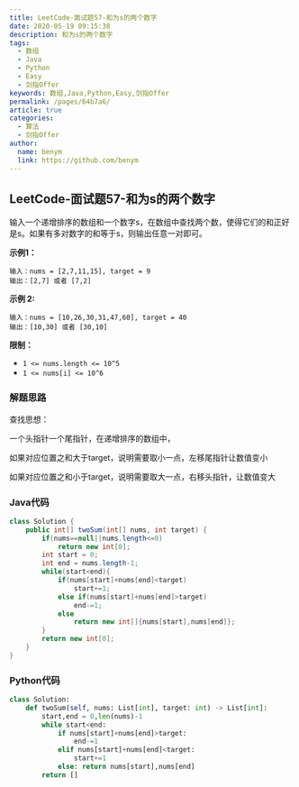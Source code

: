 ```yaml
---
title: LeetCode-面试题57-和为s的两个数字
date: 2020-05-19 09:15:38
description: 和为s的两个数字
tags: 
  - 数组
  - Java
  - Python
  - Easy
  - 剑指Offer
keywords: 数组,Java,Python,Easy,剑指Offer
permalink: /pages/64b7a6/
article: true
categories: 
  - 算法
  - 剑指Offer
author: 
  name: benym
  link: https://github.com/benym
---
```


## LeetCode-面试题57-和为s的两个数字

输入一个递增排序的数组和一个数字s，在数组中查找两个数，使得它们的和正好是s。如果有多对数字的和等于s，则输出任意一对即可。

 <!--more-->

**示例1：**

```
输入：nums = [2,7,11,15], target = 9
输出：[2,7] 或者 [7,2]
```

**示例 2:**

```
输入：nums = [10,26,30,31,47,60], target = 40
输出：[10,30] 或者 [30,10]
```

**限制：**

- `1 <= nums.length <= 10^5`
- `1 <= nums[i] <= 10^6`

### 解题思路

查找思想：

一个头指针一个尾指针，在递增排序的数组中，

如果对应位置之和大于target，说明需要取小一点，左移尾指针让数值变小

如果对应位置之和小于target，说明需要取大一点，右移头指针，让数值变大

### Java代码

```java
class Solution {
    public int[] twoSum(int[] nums, int target) {
        if(nums==null||nums.length<=0)
            return new int[0];
        int start = 0;
        int end = nums.length-1;
        while(start<end){
            if(nums[start]+nums[end]<target)
                start+=1;
            else if(nums[start]+nums[end]>target)
                end-=1;
            else
                return new int[]{nums[start],nums[end]};
        }
        return new int[0];
    }
}
```

### Python代码

```python
class Solution:
    def twoSum(self, nums: List[int], target: int) -> List[int]:
        start,end = 0,len(nums)-1
        while start<end:
            if nums[start]+nums[end]>target:
                end-=1
            elif nums[start]+nums[end]<target:
                start+=1
            else: return nums[start],nums[end]
        return []
```

